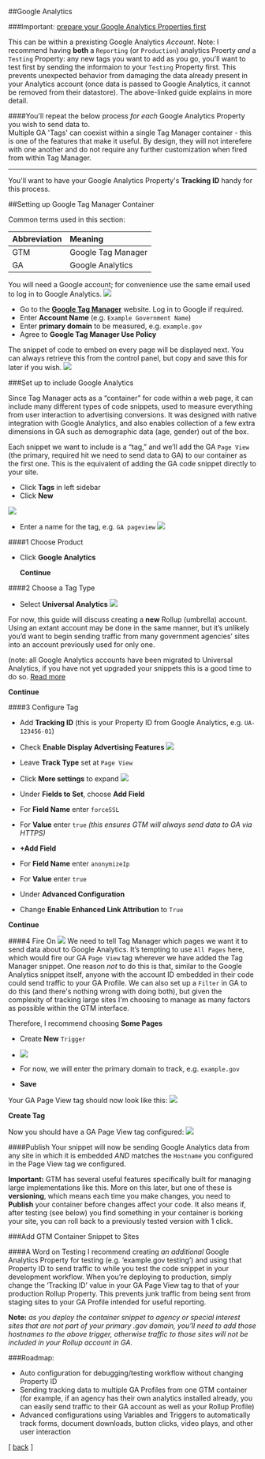 

##Google Analytics

###Important: [prepare your Google Analytics Properties first](https://github.com/laurenancona/unified-analytics/blob/gh-pages/prepare-ga.md)

This can be within a prexisting Google Analytics _Account_. Note: I recommend having **both** a `Reporting` (or `Production`) analytics Proerty _and_ a `Testing` Property: any new tags you want to add as you go, you'll want to test first by sending the informaion to your `Testing` Property first. This prevents unexpected behavior from damaging the data already present in your Analytics account (once data is passed to Google Analytics, it cannot be removed from their datastore). The above-linked guide explains in more detail.

####You'll repeat the below process _for each_ Google Analytics Property you wish to send data to.  
Multiple GA 'Tags' can coexist within a single Tag Manager container - this is one of the features that make it useful. By design, they will not interefere with one another and do not require any further customization when fired from within Tag Manager.

---

You'll want to have your Google Analytics Property's **Tracking ID** handy for this process.

##Setting up Google Tag Manager Container

Common terms used in this section:

| Abbreviation | Meaning |
|:-------------|:------------|
GTM | Google Tag Manager 
GA | Google Analytics

You will need a Google account; for convenience use the same email used to log in to Google Analytics.
![](https://raw.githubusercontent.com/laurenancona/unified-analytics/master/images/1-signup-screen.png)
- Go to the **[Google Tag Manager](https://tagmanager.google.com)** website. Log in to Google if required.
- Enter **Account Name** (e.g. `Example Government Name`)
- Enter **primary domain** to be measured, e.g. `example.gov`
- Agree to **Google Tag Manager Use Policy**

The snippet of code to embed on every page will be displayed next. You can always retrieve this from the control panel, but copy and save this for later if you wish.
![](https://raw.githubusercontent.com/laurenancona/unified-analytics/master/images/3-snippet.png)

###Set up to include Google Analytics

Since Tag Manager acts as a “container” for code within a web page, it can include many different types of code snippets, used to measure everything from user interaction to advertising conversions. It was designed with native integration with Google Analytics, and also enables collection of a few extra dimensions in GA such as demographic data (age, gender) out of the box.

Each snippet we want to include is a “tag,” and we’ll add the GA `Page View` (the primary, required hit we need to send data to GA) to our container as the first one. This is the equivalent of adding the GA code snippet directly to your site.

- Click **Tags** in left sidebar
- Click **New**

![](https://github.com/laurenancona/unified-analytics/blob/master/_site/images/%20new-tag.png)

- Enter a name for the tag, e.g. `GA pageview`
![](https://raw.githubusercontent.com/laurenancona/unified-analytics/master/images/5-tag-setup.png)

####1 Choose Product
-  Click **Google Analytics**
     
     **Continue**

####2 Choose a Tag Type
-  Select **Universal Analytics**
![](https://raw.githubusercontent.com/laurenancona/unified-analytics/master/images/5-2-tag-type.png) 

For now, this guide will discuss creating a **new** Rollup (umbrella) account. Using an extant account may be done in the same manner, but it’s unlikely you’d want to begin sending traffic from many government agencies’ sites into an account previously used for only one.

(note: all Google Analytics accounts have been migrated to Universal Analytics, if you have not yet upgraded your snippets this is a good time to do so. [Read more](https://developers.google.com/analytics/devguides/collection/upgrade/)

**Continue**

####3 Configure Tag

-  Add **Tracking ID** (this is your Property ID from Google Analytics, e.g. `UA-123456-01`)

-  Check **Enable Display Advertising Features** ![](https://raw.githubusercontent.com/laurenancona/unified-analytics/master/images/8-1-configure-tag.png)

-  Leave **Track Type** set at `Page View`

-  Click **More settings** to expand
![](https://raw.githubusercontent.com/laurenancona/unified-analytics/master/images/8-2b-anonIP.png)
- Under **Fields to Set**, choose **Add Field**
-  For **Field Name** enter `forceSSL` 
-  For **Value** enter `true`
          _(this ensures GTM will always send data to GA via HTTPS)_
- **+Add Field**
-  For **Field Name** enter `anonymizeIp`
-  For **Value** enter `true`

-  Under **Advanced Configuration**
-   Change **Enable Enhanced Link Attribution** to `True`

**Continue**

####4 Fire On
![](https://raw.githubusercontent.com/laurenancona/unified-analytics/master/images/8-4-new-trigger.png)
We need to tell Tag Manager which pages we want it to send data about to Google Analytics. It’s tempting to use `All Pages` here, which would fire our GA `Page View` tag wherever we have added the Tag Manager snippet. One reason *not* to do this is that, similar to the Google Analytics snippet itself, anyone with the account ID embedded in their code could send traffic to your GA Profile. We can also set up a `Filter` in GA to do this (and there's nothing wrong with doing both), but given the complexity of tracking large sites I'm choosing to manage as many factors as possible within the GTM interface.

Therefore, I recommend choosing **Some Pages**
- Create **New** `Trigger`
- ![](https://raw.githubusercontent.com/laurenancona/unified-analytics/master/images/8-5-trigger-setup.png)

- For now, we will enter the primary domain to track, e.g. `example.gov`
 
- **Save**

Your GA Page View tag should now look like this:
![](https://raw.githubusercontent.com/laurenancona/unified-analytics/master/images/9-1-tag-overview.png)

**Create Tag**

Now you should have a GA Page View tag configured:
![](https://raw.githubusercontent.com/laurenancona/unified-analytics/master/images/9-2-all-tags.png)

####Publish
Your snippet will now be sending Google Analytics data from any site in which it is embedded _AND_ matches the `Hostname` you configured in the Page View tag we configured.

**Important:** 
GTM has several useful features specifically built for managing large implementations like this. More on this later, but one of these is **versioning**, which means each time you make changes, you need to **Publish** your container before changes affect your code. It also means if, after testing (see below) you find something in your container is borking your site, you can roll back to a previously tested version with 1 click.

###Add GTM Container Snippet to Sites


####A Word on Testing
I recommend creating _an additional_ Google Analytics Property for testing (e.g. ‘example.gov testing’) and using that Property ID to send traffic to while you test the code snippet in your development workflow. When you’re deploying to production, simply change the ‘Tracking ID’ value in your GA Page View tag to that of your production Rollup Property. This prevents junk traffic from being sent from staging sites to your GA Profile intended for useful reporting.

**Note:** _as you deploy the container snippet to agency or special interest sites that are not part of your primary .gov domain, you’ll need to add those hostnames to the above trigger, otherwise traffic to those sites will not be included in your Rollup account in GA._


###Roadmap:
- Auto configuration for debugging/testing workflow without changing Property ID
- Sending tracking data to multiple GA Profiles from one GTM container (for example, if an agency has their own analytics installed already, you can easily send traffic to their GA account as well as your Rollup Profile)
- Advanced configurations using Variables and Triggers to automatically track forms, document downloads, button clicks, video plays, and other user interaction


[ [back](http://laurenancona.github.io/unified-analytics/) ]

